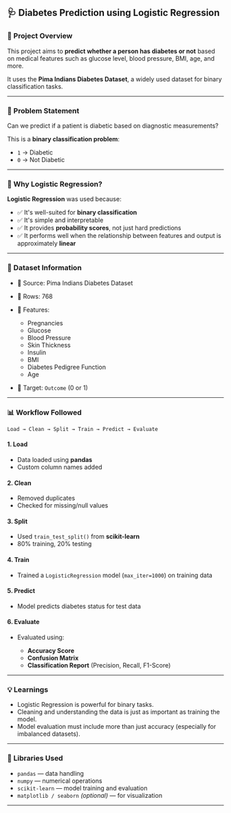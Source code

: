 
## 🩺 Diabetes Prediction using Logistic Regression

### 📌 Project Overview

This project aims to **predict whether a person has diabetes or not** based on medical features such 
as glucose level, blood pressure, BMI, age, and more.

It uses the **Pima Indians Diabetes Dataset**, a widely used dataset for binary classification tasks.

---

### 🎯 Problem Statement

Can we predict if a patient is diabetic based on diagnostic measurements?

This is a **binary classification problem**:

* `1` → Diabetic
* `0` → Not Diabetic

---

### 🧠 Why Logistic Regression?

**Logistic Regression** was used because:

* ✅ It's well-suited for **binary classification**
* ✅ It's simple and interpretable
* ✅ It provides **probability scores**, not just hard predictions
* ✅ It performs well when the relationship between features and output is approximately **linear**

---

### 🧪 Dataset Information

* 📄 Source: Pima Indians Diabetes Dataset
* 🔢 Rows: 768
* 🧬 Features:

  * Pregnancies
  * Glucose
  * Blood Pressure
  * Skin Thickness
  * Insulin
  * BMI
  * Diabetes Pedigree Function
  * Age
* 🎯 Target: `Outcome` (0 or 1)

---

### 📊 Workflow Followed

```
Load → Clean → Split → Train → Predict → Evaluate
```

#### 1. **Load**

* Data loaded using **pandas**
* Custom column names added

#### 2. **Clean**

* Removed duplicates
* Checked for missing/null values

#### 3. **Split**

* Used `train_test_split()` from **scikit-learn**
* 80% training, 20% testing

#### 4. **Train**

* Trained a `LogisticRegression` model (`max_iter=1000`) on training data

#### 5. **Predict**

* Model predicts diabetes status for test data

#### 6. **Evaluate**

* Evaluated using:

  * **Accuracy Score**
  * **Confusion Matrix**
  * **Classification Report** (Precision, Recall, F1-Score)

---

### 💡 Learnings

* Logistic Regression is powerful for binary tasks.
* Cleaning and understanding the data is just as important as training the model.
* Model evaluation must include more than just accuracy (especially for imbalanced datasets).

---

### 📁 Libraries Used

* `pandas` — data handling
* `numpy` — numerical operations
* `scikit-learn` — model training and evaluation
* `matplotlib / seaborn` *(optional)* — for visualization

---

